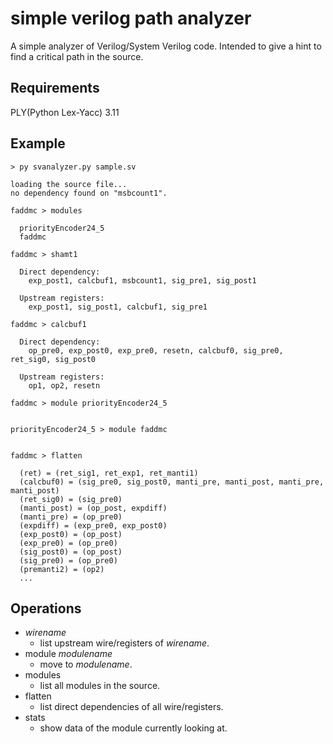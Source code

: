 # simple verilog path analyzer

A simple analyzer of Verilog/System Verilog code.
Intended to give a hint to find a critical path in the source.

## Requirements
PLY(Python Lex-Yacc) 3.11

## Example
```
> py svanalyzer.py sample.sv

loading the source file...
no dependency found on "msbcount1".

faddmc > modules

  priorityEncoder24_5
  faddmc

faddmc > shamt1   

  Direct dependency:
    exp_post1, calcbuf1, msbcount1, sig_pre1, sig_post1

  Upstream registers:
    exp_post1, sig_post1, calcbuf1, sig_pre1

faddmc > calcbuf1

  Direct dependency:
    op_pre0, exp_post0, exp_pre0, resetn, calcbuf0, sig_pre0, ret_sig0, sig_post0

  Upstream registers:
    op1, op2, resetn

faddmc > module priorityEncoder24_5


priorityEncoder24_5 > module faddmc


faddmc > flatten

  (ret) = (ret_sig1, ret_exp1, ret_manti1)
  (calcbuf0) = (sig_pre0, sig_post0, manti_pre, manti_post, manti_pre, manti_post)
  (ret_sig0) = (sig_pre0)
  (manti_post) = (op_post, expdiff)
  (manti_pre) = (op_pre0)
  (expdiff) = (exp_pre0, exp_post0)
  (exp_post0) = (op_post)
  (exp_pre0) = (op_pre0)
  (sig_post0) = (op_post)
  (sig_pre0) = (op_pre0)
  (premanti2) = (op2)
  ...
```

## Operations
+ *wirename*
  + list upstream wire/registers of *wirename*.
+ module *modulename*
  + move to *modulename*.
+ modules
  + list all modules in the source.
+ flatten
  + list direct dependencies of all wire/registers.
+ stats
  + show data of the module currently looking at.